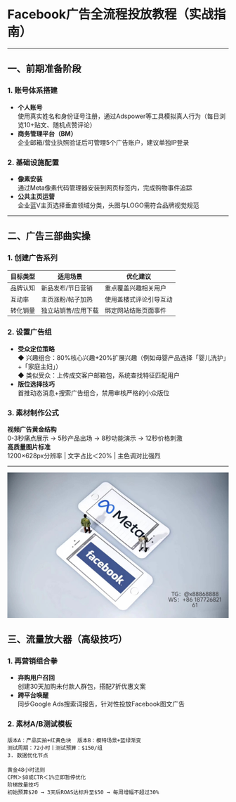 # Facebook广告全流程投放教程（实战指南）

---

## 一、前期准备阶段
### 1. 账号体系搭建
- **个人账号**  
使用真实姓名和身份证号注册，通过Adspower等工具模拟真人行为（每日浏览10+贴文、随机点赞评论）
- **商务管理平台（BM）**  
企业邮箱/营业执照验证后可管理5个广告账户，建议单独IP登录

### 2. 基础设施配置
- **像素安装**  
通过Meta像素代码管理器安装到网页<body>标签内，完成购物事件追踪
- **公共主页运营**  
企业蓝V主页选择垂直领域分类，头图与LOGO需符合品牌视觉规范

---

## 二、广告三部曲实操
### 1. 创建广告系列  
| 目标类型     | 适用场景                     | 优化建议                 |
|--------------|------------------------------|--------------------------|
| 品牌认知      | 新品发布/节日营销             | 重点覆盖兴趣相关用户      |
| 互动率       | 主页涨粉/帖子加热             | 使用盖楼式评论引导互动    |
| 转化销量      | 独立站销售/应用下载           | 绑定网站结账页面事件      |

### 2. 设置广告组
- **受众定位策略**  
◆ 兴趣组合：80%核心兴趣+20%扩展兴趣（例如母婴产品选择「婴儿洗护」+「家庭主妇」）  
◆ 类似受众：上传成交客户邮箱包，系统查找特征匹配用户
- **版位选择技巧**  
首推动态消息+搜索广告组合，禁用审核严格的小众版位

### 3. 素材制作公式
**视频广告黄金结构**  
0-3秒痛点展示 → 5秒产品出场 → 8秒功能演示 → 12秒价格刺激  
**高质量图片标准**  
1200×628px分辨率 | 文字占比＜20% | 主色调对比强烈

---
![替代文字](微信图片_20250331131736.jpg)
## 三、流量放大器（高级技巧）
### 1. 再营销组合拳
- **弃购用户召回**  
创建30天加购未付款人群包，搭配7折优惠文案
- **跨平台唤醒**  
同步Google Ads搜索词报告，针对性投放Facebook图文广告

### 2. 素材A/B测试模板
```plaintext
版本A：产品实拍+红黄色块  版本B：模特场景+蓝绿渐变
测试周期：72小时丨测试预算：$150/组
3. 数据优化节点

黄金48小时法则
CPM＞$8或CTR＜1%立即暂停优化
阶梯放量技巧
初始预算$20 → 3天后ROAS达标升至$50 → 每周增幅不超过30%

